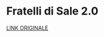 # Fratelli di Sale 2.0

[LINK ORIGINALE](https://chatgpt.com/c/6810b0e3-9cd8-800d-acd0-9502dc54d46b)
